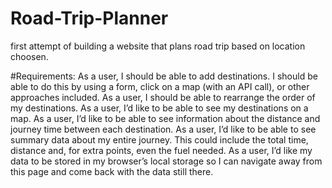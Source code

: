 # Road-Trip-Planner

first attempt of building a website that plans road trip based on location choosen.

#Requirements:
    As a user, I should be able to add destinations. I should be able to do this by using a form, click on a map (with an API call), or other approaches included.
    As a user, I should be able to rearrange the order of my destinations.
    As a user, I’d like to be able to see my destinations on a map.
    As a user, I’d like to be able to see information about the distance and journey time between each destination.
    As a user, I’d like to be able to see summary data about my entire journey. This could include the total time, distance and, for extra points, even the fuel needed.
    As a user, I’d like my data to be stored in my browser’s local storage so I can navigate away from this page and come back with the data still there.
